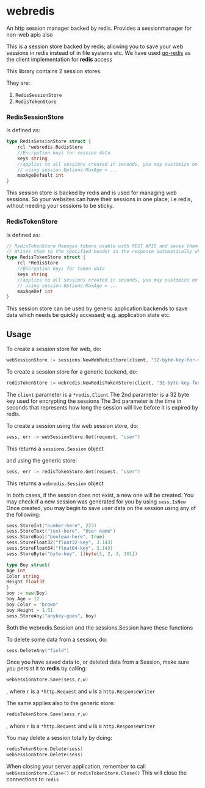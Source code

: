 # webredis
An http session manager backed by redis. Provides a sessionmanager for non-web apis also

This is a session store backed by redis; allowing you to save your web sessions in redis instead of in file systems etc.
We have used [go-redis](https://github.com/go-redis/redis) as the client implementation for **redis** access



This library contains 2 session stores.

They are:

1. ```RedisSessionStore```
2. ```RedisTokenStore```

### RedisSessionStore
Is defined as:
```Go
type RedisSessionStore struct {
	rcl *webredis.RedisStore
	//Encryption keys for session data
	keys string
	//applies to all sessions created in seconds, you may customize on the individual sessions
	// using session.Options.MaxAge = ...
	maxAgeDefault int
}
```
This session store is backed by redis and is used for managing web sessions. 
So your websites can have their sessions in one place; i.e redis, wthout needing your sessions to be sticky.

### RedisTokenStore
Is defined as:

```Go
// RedisTokenStore Manages tokens usable with REST APIS and saves them to redis.
// Writes them to the specified header in the response automatically when the request has been processed
type RedisTokenStore struct {
	rcl *RedisStore
	//Encryption keys for token data
	keys string
	//applies to all sessions created in seconds, you may customize on the individual sessions
	// using session.Options.MaxAge = ...
	maxAgeDef int
}
```
This session store can be used by generic application backends to save data which needs be quickly accessed; e.g. application state etc.

## Usage

To create a session store for web, do:

```Go
webSessionStore := sessions.NewWebRedisStore(client, "32-byte-key-for-session-encoding", 7200)
```

To create a session store for a generic backend, do:

```Go
redisTokenStore := webredis.NewRedisTokenStore(client, "32-byte-key-for-session-encoding", 7200)
```

The ```client``` parameter is a ```*redis.Client```
The 2nd parameter is a 32 byte key used for encrypting the sessions
The 3rd parameter is the time in seconds that represents how long the session will live before it is expired by redis.

To create a session using the web session store, do:

```Go
sess, err := webSessionStore.Get(request, "user")
```
This returns a ```sessions.Session``` object

and using the generic store:

```Go
sess, err := redisTokenStore.Get(request, "user")
```
This returns a ```webredis.Session``` object


In both cases, if the session does not exist, a new one will be created. You may check if a new session was generated for you by using ```sess.IsNew```
Once created, you may begin to save user data on the session using any of the following:

```Go
sess.StoreInt("number-here", 223)
sess.StoreText("text-here", "User name")
sess.StoreBool("boolean-here", true)
sess.StoreFloat32("float32-key", 3.143)
sess.StoreFloat64("float64-key", 3.143)
sess.StoreByte("byte-key", []byte{1, 2, 3, 101})

type Boy struct{
Age int
Color string
Height float32
}
boy := new(Boy)
boy.Age = 12
boy.Color = "brown"
boy.Height = 1.51
sess.StoreAny("anykey-goes", boy)
```

Both the webredis.Session and the sessions.Session have these functions

To delete some data from a session, do:

```Go
sess.DeleteAny("field")
```

Once you have saved data to, or deleted data from a Session, make sure you persist it to **redis** by calling:
```Go
webSessionStore.Save(sess,r,w)
```
, where ```r``` is a ```*http.Request``` and ```w``` is a ```http.ResponseWriter```

The same applies also to the generic store:
```Go
redisTokenStore.Save(sess,r,w)
```
, where ```r``` is a ```*http.Request``` and ```w``` is a ```http.ResponseWriter```


You may delete a session totally by doing:

```Go
redisTokenStore.Delete(sess)
webSessionStore.Delete(sess)
```



When closing your server application, remember to call ```webSessionStore.Close()``` or ```redisTokenStore.Close()```
This will close the connections to ```redis```














